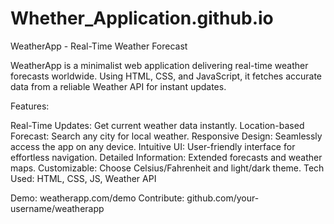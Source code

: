 # Whether_Application.github.io
WeatherApp - Real-Time Weather Forecast

WeatherApp is a minimalist web application delivering real-time weather forecasts worldwide. Using HTML, CSS, and JavaScript, it fetches accurate data from a reliable Weather API for instant updates.

Features:

Real-Time Updates: Get current weather data instantly.
Location-based Forecast: Search any city for local weather.
Responsive Design: Seamlessly access the app on any device.
Intuitive UI: User-friendly interface for effortless navigation.
Detailed Information: Extended forecasts and weather maps.
Customizable: Choose Celsius/Fahrenheit and light/dark theme.
Tech Used:
HTML, CSS, JS, Weather API

Demo: weatherapp.com/demo
Contribute: github.com/your-username/weatherapp
